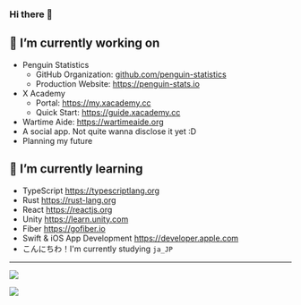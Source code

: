 ### Hi there 👋

<!--

  > Ola! Glad you've reached here! I want to make friends
  > who is like you that loves exploring! Why not go
  > follow some of my social accounts, or just shoot me
  > an email at me@galvingao.com?
  > In advance, nice to meet you! ;D

-->


## 🔭 I’m currently working on
- Penguin Statistics
  - GitHub Organization: [github.com/penguin-statistics](https://github.com/penguin-statistics)
  - Production Website: https://penguin-stats.io
- X Academy
  - Portal: https://my.xacademy.cc
  - Quick Start: https://guide.xacademy.cc
- Wartime Aide: https://wartimeaide.org
- A social app. Not quite wanna disclose it yet :D
- Planning my future

## 🌱 I’m currently learning
- TypeScript https://typescriptlang.org
- Rust https://rust-lang.org
- React https://reactjs.org
- Unity https://learn.unity.com
- Fiber https://gofiber.io
- Swift & iOS App Development https://developer.apple.com
- こんにちわ！I'm currently studying `ja_JP`

<!-- 

## 🤔 I’m looking for help with
- React performance optimization guides
- Tips for iOS compatibility tests
- Animes & Comics to watch

## 💬 Ask me about
- UI Advises
- Animation & Haptics Feedback design

-->

---

[![](https://count.getloli.com/get/@GalvinGao?theme=rule34)](#)

[![](https://github-readme-stats-galvingao.vercel.app/api/top-langs/?username=GalvinGao&count_private=true&layout=compact&theme=github_dark&hide_border=true)](#)

